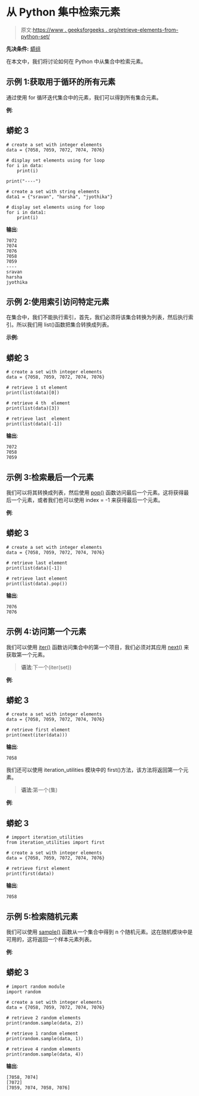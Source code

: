 # 从 Python 集中检索元素

> 原文:[https://www . geeksforgeeks . org/retrieve-elements-from-python-set/](https://www.geeksforgeeks.org/retrieve-elements-from-python-set/)

**先决条件:** [蟒组](https://www.geeksforgeeks.org/sets-in-python/)

在本文中，我们将讨论如何在 Python 中从集合中检索元素。

## 示例 1:获取用于循环的所有元素

通过使用 for 循环迭代集合中的元素，我们可以得到所有集合元素。

**例**:

## 蟒蛇 3

```
# create a set with integer elements
data = {7058, 7059, 7072, 7074, 7076}

# display set elements using for loop
for i in data:
    print(i)

print("----")

# create a set with string elements
data1 = {"sravan", "harsha", "jyothika"}

# display set elements using for loop
for i in data1:
    print(i)
```

**输出**:

```
7072
7074
7076
7058
7059
----
sravan
harsha
jyothika
```

## 示例 2:使用索引访问特定元素

在集合中，我们不能执行索引，首先，我们必须将该集合转换为列表，然后执行索引。所以我们用 list()函数把集合转换成列表。

**示例:**

## 蟒蛇 3

```
# create a set with integer elements
data = {7058, 7059, 7072, 7074, 7076}

# retrieve 1 st element
print(list(data)[0])

# retrieve 4 th  element
print(list(data)[3])

# retrieve last  element
print(list(data)[-1])
```

**输出**:

```
7072
7058
7059
```

## 示例 3:检索最后一个元素

我们可以将其转换成列表，然后使用 [pop()](https://www.geeksforgeeks.org/python-list-pop/) 函数访问最后一个元素。这将获得最后一个元素，或者我们也可以使用 index = -1 来获得最后一个元素。

**例**:

## 蟒蛇 3

```
# create a set with integer elements
data = {7058, 7059, 7072, 7074, 7076}

# retrieve last element
print(list(data)[-1])

# retrieve last element
print(list(data).pop())
```

**输出**:

```
7076
7076
```

## 示例 4:访问第一个元素

我们可以使用 [iter()](https://www.geeksforgeeks.org/python-iter-method/) 函数访问集合中的第一个项目，我们必须对其应用 [next()](https://www.geeksforgeeks.org/python-next-method/) 来获取第一个元素。

> **语法**:下一个(iter(set))

**例**:

## 蟒蛇 3

```
# create a set with integer elements
data = {7058, 7059, 7072, 7074, 7076}

# retrieve first element
print(next(iter(data)))
```

**输出**:

```
7058
```

我们还可以使用 iteration_utilities 模块中的 first()方法，该方法将返回第一个元素。

> **语法**:第一个(集)

**例**:

## 蟒蛇 3

```
# impport iteration_utilities
from iteration_utilities import first

# create a set with integer elements
data = {7058, 7059, 7072, 7074, 7076}

# retrieve first element
print(first(data))
```

**输出**:

```
7058
```

## 示例 5:检索随机元素

我们可以使用 [sample()](https://www.geeksforgeeks.org/python-random-sample-function/) 函数从一个集合中得到 n 个随机元素。这在随机模块中是可用的，这将返回一个样本元素列表。

**例**:

## 蟒蛇 3

```
# import random module
import random

# create a set with integer elements
data = {7058, 7059, 7072, 7074, 7076}

# retrieve 2 random elements
print(random.sample(data, 2))

# retrieve 1 random element
print(random.sample(data, 1))

# retrieve 4 random elements
print(random.sample(data, 4))
```

**输出**:

```
[7058, 7074]
[7072]
[7059, 7074, 7058, 7076]
```